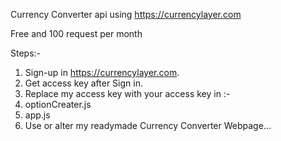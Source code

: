 Currency Converter api using https://currencylayer.com

Free and 100 request per month

Steps:-
1. Sign-up in https://currencylayer.com.
2. Get access key after Sign in.
3. Replace my access key with your access key in :-
  1. optionCreater.js
  2. app.js      
5. Use or alter my readymade Currency Converter Webpage...

